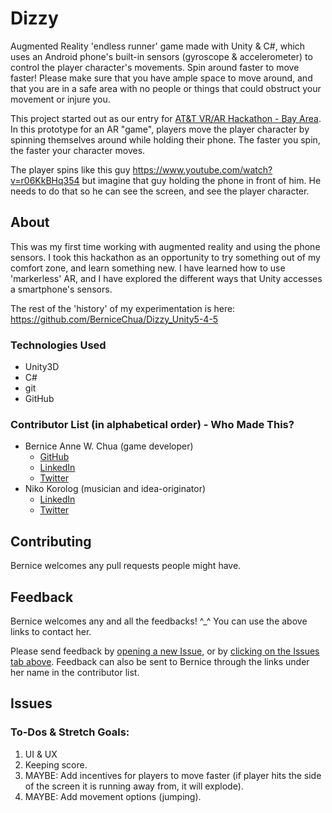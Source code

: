 # Dizzy
Augmented Reality 'endless runner' game made with Unity & C#, which uses an Android phone's built-in sensors (gyroscope & accelerometer) to control the player character's movements.  Spin around faster to move faster!  Please make sure that you have ample space to move around, and that you are in a safe area with no people or things that could obstruct your movement or injure you.

This project started out as our entry for [AT&T VR/AR Hackathon - Bay Area](https://www.eventbrite.com/e/att-vrar-hackathon-bay-area-tickets-33467242423#).  In this prototype for an AR "game", players move the player character by spinning themselves around while holding their phone.  The faster you spin, the faster your character moves.  

The player spins like this guy <https://www.youtube.com/watch?v=r06KkBHq354> but imagine that guy holding the phone in front of him.  He needs to do that so he can see the screen, and see the player character.


## About
This was my first time working with augmented reality and using the phone sensors.  I took this hackathon as an opportunity to try something out of my comfort zone, and learn something new.  I have learned how to use 'markerless' AR, and I have explored the different ways that Unity accesses a smartphone's sensors.  

The rest of the 'history' of my experimentation is here: <https://github.com/BerniceChua/Dizzy_Unity5-4-5>

### Technologies Used
- Unity3D
- C#
- git
- GitHub


### Contributor List (in alphabetical order) - Who Made This?
- Bernice Anne W. Chua (game developer)
  - [GitHub](https://github.com/BerniceChua)
  - [LinkedIn](https://linkedin.com/in/bernicechua415)
  - [Twitter](https://twitter.com/ChuaBernice)
- Niko Korolog (musician and idea-originator)
  - [LinkedIn](https://www.linkedin.com/in/niko-korolog-64699834/)
  - [Twitter](https://twitter.com/nikokorolog)

## Contributing

Bernice welcomes any pull requests people might have.


## Feedback

Bernice welcomes any and all the feedbacks! ^_^  You can use the above links to contact her.

Please send feedback by [opening a new Issue](https://github.com/BerniceChua/the-hurt-locker-sweeper/issues/new), or by [clicking on the Issues tab above](https://github.com/BerniceChua/the-hurt-locker-sweeper/issues).  Feedback can also be sent to Bernice through the links under her name in the contributor list.

## Issues
### To-Dos & Stretch Goals:
1. UI & UX
2. Keeping score.
3. MAYBE: Add incentives for players to move faster (if player hits the side of the screen it is running away from, it will explode).
4. MAYBE: Add movement options (jumping).
